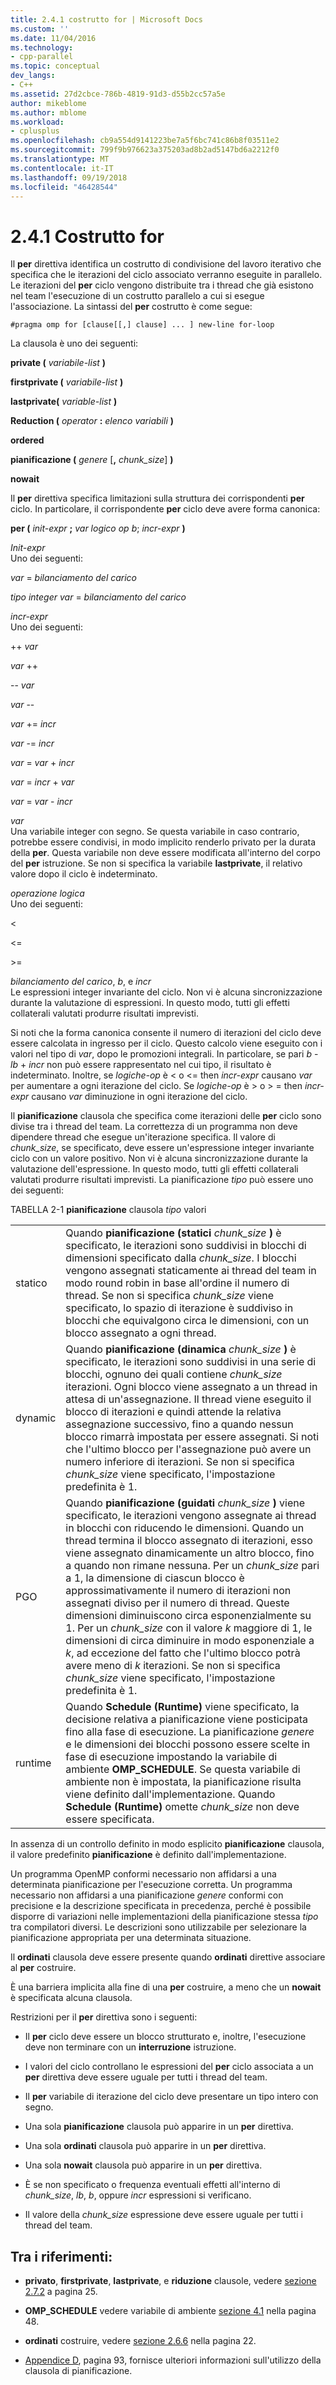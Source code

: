 ```yaml
---
title: 2.4.1 costrutto for | Microsoft Docs
ms.custom: ''
ms.date: 11/04/2016
ms.technology:
- cpp-parallel
ms.topic: conceptual
dev_langs:
- C++
ms.assetid: 27d2cbce-786b-4819-91d3-d55b2cc57a5e
author: mikeblome
ms.author: mblome
ms.workload:
- cplusplus
ms.openlocfilehash: cb9a554d9141223be7a5f6bc741c86b8f03511e2
ms.sourcegitcommit: 799f9b976623a375203ad8b2ad5147bd6a2212f0
ms.translationtype: MT
ms.contentlocale: it-IT
ms.lasthandoff: 09/19/2018
ms.locfileid: "46428544"
---
```

# <a name="241-for-construct"></a>2.4.1 Costrutto for

Il **per** direttiva identifica un costrutto di condivisione del lavoro iterativo che specifica che le iterazioni del ciclo associato verranno eseguite in parallelo. Le iterazioni del **per** ciclo vengono distribuite tra i thread che già esistono nel team l'esecuzione di un costrutto parallelo a cui si esegue l'associazione. La sintassi del **per** costrutto è come segue:

```
#pragma omp for [clause[[,] clause] ... ] new-line for-loop
```

La clausola è uno dei seguenti:

**private (** *variabile-list* **)**

**firstprivate (** *variabile-list* **)**

**lastprivate(** *variable-list* **)**

**Reduction (** *operator* **:** *elenco variabili* **)**

**ordered**

**pianificazione (** *genere* [**,** *chunk_size*] **)**

**nowait**

Il **per** direttiva specifica limitazioni sulla struttura dei corrispondenti **per** ciclo. In particolare, il corrispondente **per** ciclo deve avere forma canonica:

**per (** *init-expr* **;** *var logico op b*; *incr-expr* **)**

*Init-expr*<br/>
Uno dei seguenti:

*var* = *bilanciamento del carico*

*tipo integer var* = *bilanciamento del carico*

*incr-expr*<br/>
Uno dei seguenti:

++ *var*

*var* ++

-- *var*

*var* --

*var* += *incr*

*var* -= *incr*

*var* = *var* + *incr*

*var* = *incr* + *var*

*var* = *var* - *incr*

*var*<br/>
Una variabile integer con segno. Se questa variabile in caso contrario, potrebbe essere condivisi, in modo implicito renderlo privato per la durata della **per**.   Questa variabile non deve essere modificata all'interno del corpo del **per** istruzione. Se non si specifica la variabile **lastprivate**, il relativo valore dopo il ciclo è indeterminato.

*operazione logica*<br/>
Uno dei seguenti:

<

\<=

>

\>=

*bilanciamento del carico*, *b*, e *incr*<br>
Le espressioni integer invariante del ciclo. Non vi è alcuna sincronizzazione durante la valutazione di espressioni. In questo modo, tutti gli effetti collaterali valutati produrre risultati imprevisti.

Si noti che la forma canonica consente il numero di iterazioni del ciclo deve essere calcolata in ingresso per il ciclo. Questo calcolo viene eseguito con i valori nel tipo di *var*, dopo le promozioni integrali. In particolare, se pari *b* - *lb* + *incr* non può essere rappresentato nel cui tipo, il risultato è indeterminato. Inoltre, se *logiche-op* è < o \<= then *incr-expr* causano *var* per aumentare a ogni iterazione del ciclo.   Se *logiche-op* è > o > = then *incr-expr* causano *var* diminuzione in ogni iterazione del ciclo.

Il **pianificazione** clausola che specifica come iterazioni delle **per** ciclo sono divise tra i thread del team. La correttezza di un programma non deve dipendere thread che esegue un'iterazione specifica. Il valore di *chunk_size*, se specificato, deve essere un'espressione integer invariante ciclo con un valore positivo. Non vi è alcuna sincronizzazione durante la valutazione dell'espressione. In questo modo, tutti gli effetti collaterali valutati produrre risultati imprevisti. La pianificazione *tipo* può essere uno dei seguenti:

TABELLA 2-1 **pianificazione** clausola *tipo* valori

|||
|-|-|
|statico|Quando **pianificazione (statici** *chunk_size* **)** è specificato, le iterazioni sono suddivisi in blocchi di dimensioni specificato dalla *chunk_size*. I blocchi vengono assegnati staticamente ai thread del team in modo round robin in base all'ordine il numero di thread. Se non si specifica *chunk_size* viene specificato, lo spazio di iterazione è suddiviso in blocchi che equivalgono circa le dimensioni, con un blocco assegnato a ogni thread.|
|dynamic|Quando **pianificazione (dinamica** *chunk_size* **)** è specificato, le iterazioni sono suddivisi in una serie di blocchi, ognuno dei quali contiene *chunk_size* iterazioni. Ogni blocco viene assegnato a un thread in attesa di un'assegnazione. Il thread viene eseguito il blocco di iterazioni e quindi attende la relativa assegnazione successivo, fino a quando nessun blocco rimarrà impostata per essere assegnati. Si noti che l'ultimo blocco per l'assegnazione può avere un numero inferiore di iterazioni. Se non si specifica *chunk_size* viene specificato, l'impostazione predefinita è 1.|
|PGO|Quando **pianificazione (guidati** *chunk_size* **)** viene specificato, le iterazioni vengono assegnate ai thread in blocchi con riducendo le dimensioni. Quando un thread termina il blocco assegnato di iterazioni, esso viene assegnato dinamicamente un altro blocco, fino a quando non rimane nessuna. Per un *chunk_size* pari a 1, la dimensione di ciascun blocco è approssimativamente il numero di iterazioni non assegnati diviso per il numero di thread. Queste dimensioni diminuiscono circa esponenzialmente su 1. Per un *chunk_size* con il valore *k* maggiore di 1, le dimensioni di circa diminuire in modo esponenziale a *k*, ad eccezione del fatto che l'ultimo blocco potrà avere meno di  *k* iterazioni. Se non si specifica *chunk_size* viene specificato, l'impostazione predefinita è 1.|
|runtime|Quando **Schedule (Runtime)** viene specificato, la decisione relativa a pianificazione viene posticipata fino alla fase di esecuzione. La pianificazione *genere* e le dimensioni dei blocchi possono essere scelte in fase di esecuzione impostando la variabile di ambiente **OMP_SCHEDULE**. Se questa variabile di ambiente non è impostata, la pianificazione risulta viene definito dall'implementazione. Quando **Schedule (Runtime)** omette *chunk_size* non deve essere specificata.|

In assenza di un controllo definito in modo esplicito **pianificazione** clausola, il valore predefinito **pianificazione** è definito dall'implementazione.

Un programma OpenMP conformi necessario non affidarsi a una determinata pianificazione per l'esecuzione corretta. Un programma necessario non affidarsi a una pianificazione *genere* conformi con precisione e la descrizione specificata in precedenza, perché è possibile disporre di variazioni nelle implementazioni della pianificazione stessa *tipo* tra compilatori diversi. Le descrizioni sono utilizzabile per selezionare la pianificazione appropriata per una determinata situazione.

Il **ordinati** clausola deve essere presente quando **ordinati** direttive associare al **per** costruire.

È una barriera implicita alla fine di una **per** costruire, a meno che un **nowait** è specificata alcuna clausola.

Restrizioni per il **per** direttiva sono i seguenti:

- Il **per** ciclo deve essere un blocco strutturato e, inoltre, l'esecuzione deve non terminare con un **interruzione** istruzione.

- I valori del ciclo controllano le espressioni del **per** ciclo associata a un **per** direttiva deve essere uguale per tutti i thread del team.

- Il **per** variabile di iterazione del ciclo deve presentare un tipo intero con segno.

- Una sola **pianificazione** clausola può apparire in un **per** direttiva.

- Una sola **ordinati** clausola può apparire in un **per** direttiva.

- Una sola **nowait** clausola può apparire in un **per** direttiva.

- È se non specificato o frequenza eventuali effetti all'interno di *chunk_size*, *lb*, *b*, oppure *incr* espressioni si verificano.

- Il valore della *chunk_size* espressione deve essere uguale per tutti i thread del team.

## <a name="cross-references"></a>Tra i riferimenti:

- **privato**, **firstprivate**, **lastprivate**, e **riduzione** clausole, vedere [sezione 2.7.2](../../parallel/openmp/2-7-2-data-sharing-attribute-clauses.md) a pagina 25.

- **OMP_SCHEDULE** vedere variabile di ambiente [sezione 4.1](../../parallel/openmp/4-1-omp-schedule.md) nella pagina 48.

- **ordinati** costruire, vedere [sezione 2.6.6](../../parallel/openmp/2-6-6-ordered-construct.md) nella pagina 22.

- [Appendice D](../../parallel/openmp/d-using-the-schedule-clause.md), pagina 93, fornisce ulteriori informazioni sull'utilizzo della clausola di pianificazione.